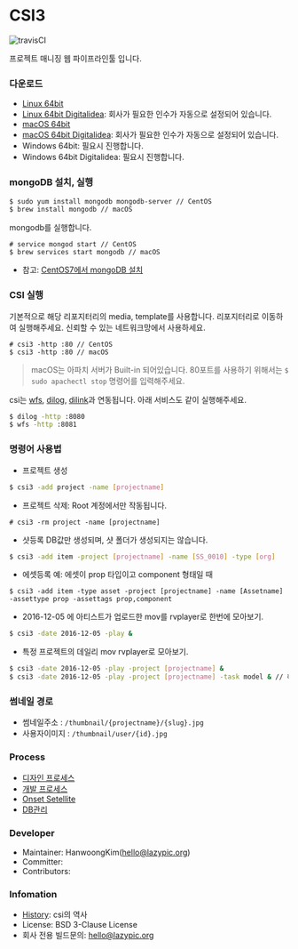 # CSI3

![travisCI](https://secure.travis-ci.org/digital-idea/csi3.png)

프로젝트 매니징 웹 파이프라인툴 입니다.

### 다운로드
- [Linux 64bit](https://github.com/digital-idea/csi3/releases/download/v1.0/csi3_linux_x86-64.tgz)
- [Linux 64bit Digitalidea](https://github.com/digital-idea/csi3/releases/download/v1.0/csi3_linux_di_x86-64.tgz): 회사가 필요한 인수가 자동으로 설정되어 있습니다.
- [macOS 64bit](https://github.com/digital-idea/csi3/releases/download/v1.0/csi3_darwin_x86-64.tgz)
- [macOS 64bit Digitalidea](https://github.com/digital-idea/csi3/releases/download/v1.0/csi3_darwin_di_x86-64.tgz): 회사가 필요한 인수가 자동으로 설정되어 있습니다.
- Windows 64bit: 필요시 진행합니다.
- Windows 64bit Digitalidea: 필요시 진행합니다.


### mongoDB 설치, 실행

```bash
$ sudo yum install mongodb mongodb-server // CentOS
$ brew install mongodb // macOS
```

mongodb를 실행합니다.
```
# service mongod start // CentOS
$ brew services start mongodb // macOS
```

- 참고: [CentOS7에서 mongoDB 설치](https://github.com/cgiseminar/curriculum/blob/master/docs/install_mongodb.md)

### CSI 실행
기본적으로 해당 리포지터리의 media, template를 사용합니다. 리포지터리로 이동하여 실행해주세요.
신뢰할 수 있는 네트워크망에서 사용하세요.

```
# csi3 -http :80 // CentOS
$ csi3 -http :80 // macOS
```

> macOS는 아파치 서버가 Built-in 되어있습니다. 80포트를 사용하기 위해서는 `$ sudo apachectl stop` 명령어를 입력해주세요.

csi는 [wfs](https://github.com/digital-idea/wfs), [dilog](https://github.com/digital-idea/dilog), [dilink](https://github.com/digital-idea/dilink)과 연동됩니다. 아래 서비스도 같이 실행해주세요.

```bash
$ dilog -http :8080
$ wfs -http :8081
```

### 명령어 사용법
- 프로젝트 생성
```bash
$ csi3 -add project -name [projectname]
```

- 프로젝트 삭제: Root 계정에서만 작동됩니다.
```
# csi3 -rm project -name [projectname]
```

- 샷등록
DB값만 생성되며, 샷 폴더가 생성되지는 않습니다.

```bash
$ csi3 -add item -project [projectname] -name [SS_0010] -type [org]
```

- 에셋등록 예: 에셋이 prop 타입이고 component 형태일 때
```
$ csi3 -add item -type asset -project [projectname] -name [Assetname] -assettype prop -assettags prop,component
```

- 2016-12-05 에 아티스트가 업로드한 mov를 rvplayer로 한번에 모아보기.
```bash
$ csi3 -date 2016-12-05 -play &
```

- 특정 프로젝트의 데일리 mov rvplayer로 모아보기.
```bash
$ csi3 -date 2016-12-05 -play -project [projectname] &
$ csi3 -date 2016-12-05 -play -project [projectname] -task model & // 해당 프로젝트의 model 테스크만 보기
```

### 썸네일 경로
- 썸네일주소 : `/thumbnail/{projectname}/{slug}.jpg`
- 사용자이미지 : `/thumbnail/user/{id}.jpg`

### Process
- [디자인 프로세스](documents/process_designer.md)
- [개발 프로세스](documents/process_developer.md)
- [Onset Setellite](documents/setellite.md)
- [DB관리](documents/dbbackup.md)

### Developer
- Maintainer: HanwoongKim(hello@lazypic.org)
- Committer: 
- Contributors: 

### Infomation
- [History](documents/history.md): csi의 역사
- License: BSD 3-Clause License
- 회사 전용 빌드문의: hello@lazypic.org
